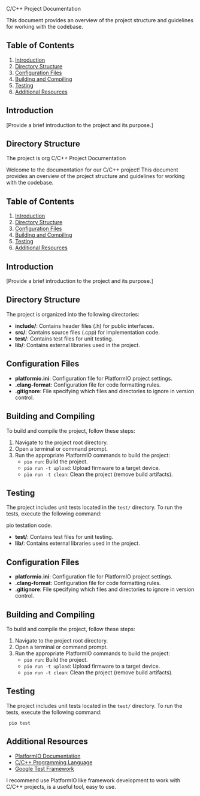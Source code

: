  C/C++ Project Documentation

This document provides an overview of the project structure and guidelines for working with the codebase.



## Table of Contents

1. [Introduction](#introduction)
2. [Directory Structure](#directory-structure)
3. [Configuration Files](#configuration-files)
4. [Building and Compiling](#building-and-compiling)
5. [Testing](#testing)
6. [Additional Resources](#additional-resources)

## Introduction

[Provide a brief introduction to the project and its purpose.]

## Directory Structure

The project is org C/C++ Project Documentation

Welcome to the documentation for our C/C++ project! This document provides an overview of the project structure and guidelines for working with the codebase.

## Table of Contents

1. [Introduction](#introduction)
2. [Directory Structure](#directory-structure)
3. [Configuration Files](#configuration-files)
4. [Building and Compiling](#building-and-compiling)
5. [Testing](#testing)
6. [Additional Resources](#additional-resources)

## Introduction

[Provide a brief introduction to the project and its purpose.]

## Directory Structure

The project is organized into the following directories:

- **include/**: Contains header files (.h) for public interfaces.
- **src/**: Contains source files (.cpp) for implementation code.
- **test/**: Contains test files for unit testing.
- **lib/**: Contains external libraries used in the project.

## Configuration Files

- **platformio.ini**: Configuration file for PlatformIO project settings.
- **.clang-format**: Configuration file for code formatting rules.
- **.gitignore**: File specifying which files and directories to ignore in version control.

## Building and Compiling

To build and compile the project, follow these steps:

1. Navigate to the project root directory.
2. Open a terminal or command prompt.
3. Run the appropriate PlatformIO commands to build the project:
   - `pio run`: Build the project.
   - `pio run -t upload`: Upload firmware to a target device.
   - `pio run -t clean`: Clean the project (remove build artifacts).
   
## Testing

The project includes unit tests located in the `test/` directory. To run the tests, execute the following command:

pio testation code.
- **test/**: Contains test files for unit testing.
- **lib/**: Contains external libraries used in the project.

## Configuration Files

- **platformio.ini**: Configuration file for PlatformIO project settings.
- **.clang-format**: Configuration file for code formatting rules.
- **.gitignore**: File specifying which files and directories to ignore in version control.

## Building and Compiling

To build and compile the project, follow these steps:

1. Navigate to the project root directory.
2. Open a terminal or command prompt.
3. Run the appropriate PlatformIO commands to build the project:
   - `pio run`: Build the project.
   - `pio run -t upload`: Upload firmware to a target device.
   - `pio run -t clean`: Clean the project (remove build artifacts).
   
## Testing

The project includes unit tests located in the `test/` directory. To run the tests, execute the following command:

` pio test`


## Additional Resources

- [PlatformIO Documentation](https://docs.platformio.org/)
- [C/C++ Programming Language](https://en.cppreference.com/w/)
- [Google Test Framework](https://github.com/google/googletest)


I recommend use PlatformIO like framework development to work with C/C++ projects, is a useful tool, easy to use.